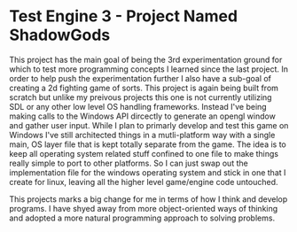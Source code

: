 # Test Engine 3 - Project Named ShadowGods

This project has the main goal of being the 3rd experimentation ground for which to test more programming concepts I learned since the last project. In order to help push the experimentation further I also have a sub-goal of creating a 2d fighting game of sorts. This project is again being built from scratch but unlike my preivous projects this one is not currently utilizing SDL or any other low level OS handling frameworks. Instead I've being making calls to the Windows API dircectly to generate an opengl window and gather user input. While I plan to primarly develop and test this game on Windows I've still architected things in a mutli-platform way with a single main, OS layer file that is kept totally separate from the game. The idea is to keep all operating system related stuff confined to one file to make things really simple to port to other platforms. So I can just swap out the implementation file for the windows operating system and stick in one that I create for linux, leaving all the higher level game/engine code untouched. 

This projects marks a big change for me in terms of how I think and develop programs. I have shyed away from more object-oriented ways of thinking and adopted a more natural programming approach to solving problems. 
